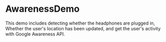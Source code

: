 # AwarenessDemo
This demo includes detecting whether the headphones are plugged in, Whether the user's location has been updated, and get the user's activity with Google Awareness API. 
